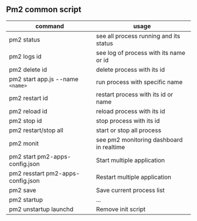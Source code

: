 ## Pm2 common script


command | usage
--------|------
pm2 status| see all process running and its status
pm2 logs id | see log of process with its name or id
pm2 delete id | delete process with its id
pm2 start app.js --name `<name>` | run process with specific name 
pm2 restart id | restart process with its id or name
pm2 reload id | reload process with its id
pm2 stop id | stop process with its id
pm2 restart/stop all | start or stop all process
pm2 monit | see pm2 monitoring dashboard in realtime
pm2 start pm2-apps-config.json | Start multiple application
pm2 resstart pm2-apps-config.json | Restart multiple application
pm2 save | Save current process list
pm2 startup| ...
pm2 unstartup launchd| Remove init script